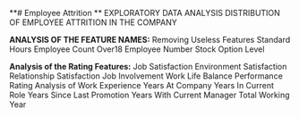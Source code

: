 **# Employee Attrition **
EXPLORATORY DATA ANALYSIS
DISTRIBUTION OF EMPLOYEE ATTRITION IN THE COMPANY

**ANALYSIS OF THE FEATURE NAMES:**
Removing Useless Features
Standard Hours
Employee Count
Over18
Employee Number
Stock Option Level

**Analysis of the Rating Features:**
Job Satisfaction
Environment Satisfaction
Relationship Satisfaction
Job Involvement
Work Life Balance
Performance Rating
Analysis of Work Experience
Years At Company
Years In Current Role
Years Since Last Promotion
Years With Current Manager
Total Working Year
